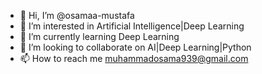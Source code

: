 - 👋 Hi, I’m @osamaa-mustafa
- 👀 I’m interested in Artificial Intelligence|Deep Learning
- 🌱 I’m currently learning Deep Learning
- 💞️ I’m looking to collaborate on AI|Deep Learning|Python
- 📫 How to reach me muhammadosama939@gmail.com

<!---
osamaa-mustafa/osamaa-mustafa is a ✨ special ✨ repository because its `README.md` (this file) appears on your GitHub profile.
You can click the Preview link to take a look at your changes.
--->
